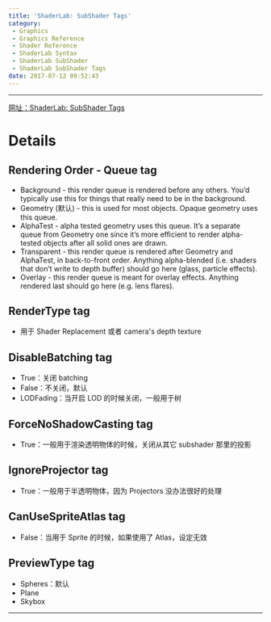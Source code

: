 ```yaml
---
title: 'ShaderLab: SubShader Tags'
category:
 - Graphics
 - Graphics Reference
 - Shader Reference
 - ShaderLab Syntax
 - ShaderLab SubShader
 - ShaderLab SubShader Tags
date: 2017-07-12 09:52:43
---
```


___

[网址：ShaderLab: SubShader Tags](https://docs.unity3d.com/Manual/SL-SubShaderTags.html)

# Details
## Rendering Order - Queue tag
- Background - this render queue is rendered before any others. You’d typically use this for things that really need to be in the background.
- Geometry (默认) - this is used for most objects. Opaque geometry uses this queue.
- AlphaTest - alpha tested geometry uses this queue. It’s a separate queue from Geometry one since it’s more efficient to render alpha-tested objects after all solid ones are drawn.
- Transparent - this render queue is rendered after Geometry and AlphaTest, in back-to-front order. Anything alpha-blended (i.e. shaders that don’t write to depth buffer) should go here (glass, particle effects).
- Overlay - this render queue is meant for overlay effects. Anything rendered last should go here (e.g. lens flares).

## RenderType tag
- 用于 Shader Replacement 或者 camera's depth texture

## DisableBatching tag
- True：关闭 batching
- False：不关闭，默认
- LODFading：当开启 LOD 的时候关闭，一般用于树

## ForceNoShadowCasting tag
- True：一般用于渲染透明物体的时候，关闭从其它 subshader 那里的投影

## IgnoreProjector tag
- True：一般用于半透明物体，因为 Projectors 没办法很好的处理

## CanUseSpriteAtlas tag
- False：当用于 Sprite 的时候，如果使用了 Atlas，设定无效

## PreviewType tag
- Spheres：默认
- Plane
- Skybox
___